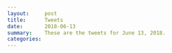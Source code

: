 ```yaml
---
layout:     post
title:      Tweets
date:       2018-06-13
summary:    These are the tweets for June 13, 2018.
categories:
---
```


